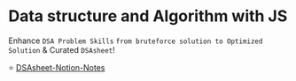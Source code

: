 # Data structure and Algorithm with JS

Enhance  `DSA Problem Skills` `from bruteforce solution to Optimized Solution` & Curated `DSAsheet`!

⭐ [DSAsheet-Notion-Notes](https://nileshnama-dsa.notion.site/Data-Strucure-Algorithms-f57eee5842284ba1a2ed30581a759652)
